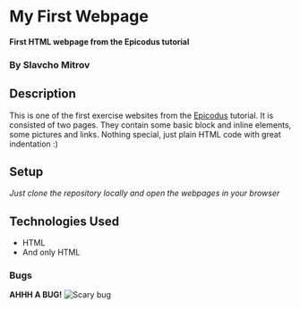 # My First Webpage

#### First HTML webpage from the Epicodus tutorial

### By **Slavcho Mitrov**

## Description

This is one of the first exercise websites from the [Epicodus](https://www.learnhowtoprogram.com) tutorial. It is consisted
of two pages. They contain some basic block and inline elements, some pictures and links.
Nothing special, just plain HTML code with great indentation :)

## Setup

_Just clone the repository locally and open the webpages in your browser_

## Technologies Used

* HTML
* And only HTML

### Bugs

**AHHH A BUG!** ![Scary bug](http://slice.seriouseats.com/images/20100415-june-bug.jpg)
